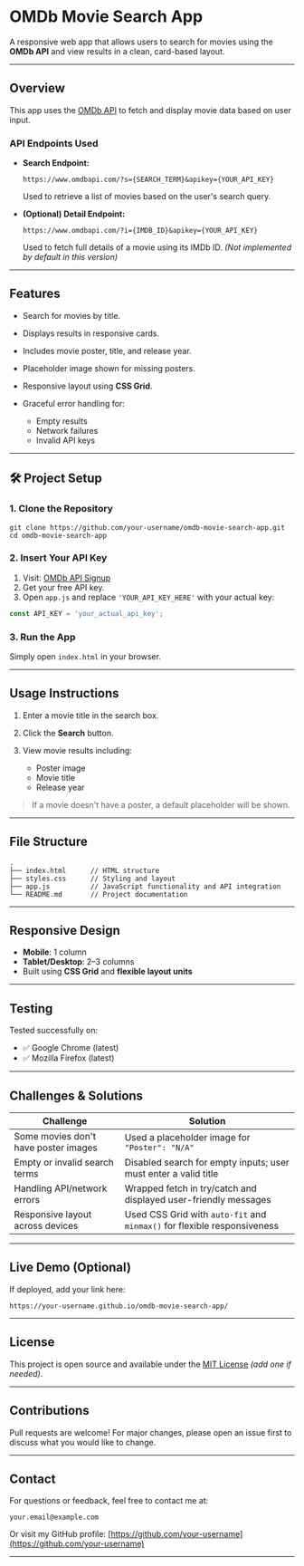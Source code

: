#  OMDb Movie Search App

A responsive web app that allows users to search for movies using the **OMDb API** and view results in a clean, card-based layout.

---

##  Overview

This app uses the [OMDb API](https://www.omdbapi.com/) to fetch and display movie data based on user input.

###  API Endpoints Used

* **Search Endpoint:**

  ```
  https://www.omdbapi.com/?s={SEARCH_TERM}&apikey={YOUR_API_KEY}
  ```

  Used to retrieve a list of movies based on the user's search query.

* **(Optional) Detail Endpoint:**

  ```
  https://www.omdbapi.com/?i={IMDB_ID}&apikey={YOUR_API_KEY}
  ```

  Used to fetch full details of a movie using its IMDb ID. *(Not implemented by default in this version)*

---

##  Features

* Search for movies by title.
* Displays results in responsive cards.
* Includes movie poster, title, and release year.
* Placeholder image shown for missing posters.
* Responsive layout using **CSS Grid**.
* Graceful error handling for:

  * Empty results
  * Network failures
  * Invalid API keys

---

## 🛠️ Project Setup

### 1. Clone the Repository

```
git clone https://github.com/your-username/omdb-movie-search-app.git
cd omdb-movie-search-app
```

### 2. Insert Your API Key

1. Visit: [OMDb API Signup](http://www.omdbapi.com/apikey.aspx)
2. Get your free API key.
3. Open `app.js` and replace `'YOUR_API_KEY_HERE'` with your actual key:

```javascript
const API_KEY = 'your_actual_api_key';
```

### 3. Run the App

Simply open `index.html` in your browser.

---

##  Usage Instructions

1. Enter a movie title in the search box.
2. Click the **Search** button.
3. View movie results including:

   * Poster image
   * Movie title
   * Release year

> If a movie doesn't have a poster, a default placeholder will be shown.

---

##  File Structure

```
.
├── index.html      // HTML structure
├── styles.css      // Styling and layout
├── app.js          // JavaScript functionality and API integration
└── README.md       // Project documentation
```

---

##  Responsive Design

* **Mobile**: 1 column
* **Tablet/Desktop**: 2–3 columns
* Built using **CSS Grid** and **flexible layout units**

---

##  Testing

Tested successfully on:

* ✅ Google Chrome (latest)
* ✅ Mozilla Firefox (latest)

---

##  Challenges & Solutions

| Challenge                            | Solution                                                                 |
| ------------------------------------ | ------------------------------------------------------------------------ |
| Some movies don't have poster images | Used a placeholder image for `"Poster": "N/A"`                           |
| Empty or invalid search terms        | Disabled search for empty inputs; user must enter a valid title          |
| Handling API/network errors          | Wrapped fetch in try/catch and displayed user-friendly messages          |
| Responsive layout across devices     | Used CSS Grid with `auto-fit` and `minmax()` for flexible responsiveness |

---

##  Live Demo (Optional)

If deployed, add your link here:

```
https://your-username.github.io/omdb-movie-search-app/
```

---

##  License

This project is open source and available under the [MIT License](LICENSE) *(add one if needed)*.

---

##  Contributions

Pull requests are welcome! For major changes, please open an issue first to discuss what you would like to change.

---

##  Contact

For questions or feedback, feel free to contact me at:

```
your.email@example.com
```

Or visit my GitHub profile: [https://github.com/your-username](https://github.com/your-username)

---
